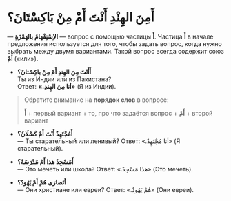 ﻿#  أَمِنَ الهِنْدِ أَنْتَ أَمْ مِنْ بَاكِسْتَانَ؟

— **الاِسْتِفْهامُ بالهَمْزَةِ** — вопрос с помощью частицы **أَ**. Частица **أَ** в начале предложения используется для того, чтобы задать вопрос, когда нужно выбрать между двумя вариантами.  Такой вопрос всегда содержит союз **أمْ** («или»).

-   **أَأَنْتَ مِنَ الهِندِ أَمْ مِنْ باكِسْتانَ؟**  
    Ты из Индии или из Пакистана?  
    Ответ: **«.أنا مِنَ الهِندِ»** (Я из Индии).

> Обратите внимание на **порядок слов** в вопросе:
> 
> **أَ** + первый вариант + то, про что задаётся вопрос + **أَمْ** + второй вариант

    
-   **أَمُجْتَهِدٌ أَنْتَ أَمْ كَسْلَانُ؟**  
    — Ты старательный или ленивый?
    Ответ: «.أنا مُجْتَهِدٌ» (Я старательный).
    
    
-   **أَمَسْجِدٌ هذا أَمْ مَدْرَسَةٌ؟**  
    — Это мечеть или школа?
    Ответ: «.هذا مَسْجِدٌ» (Это мечеть).
    
-   **أَنَصارَى هُمْ أَمْ يَهُودٌ؟**  
    — Они христиане или евреи?
    Ответ: «.هُمْ يَهُودٌ» (Они евреи).
  

